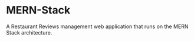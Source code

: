 # MERN-Stack
A Restaurant Reviews management web application that runs on the MERN Stack architecture.  
